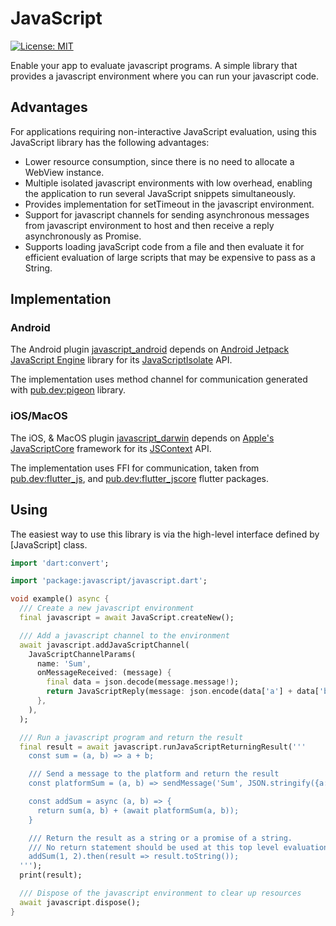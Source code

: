 # JavaScript

<p>
    <a href="https://opensource.org/licenses/MIT"><img src="https://img.shields.io/badge/license-MIT-purple.svg" alt="License: MIT"></a>
</p>

Enable your app to evaluate javascript programs. A simple library that provides a javascript environment where you can run your javascript code.

## Advantages

For applications requiring non-interactive JavaScript evaluation, using this JavaScript library has the following advantages:

- Lower resource consumption, since there is no need to allocate a WebView instance.
- Multiple isolated javascript environments with low overhead, enabling the application to run several JavaScript snippets simultaneously.
- Provides implementation for setTimeout in the javascript environment.
- Support for javascript channels for sending asynchronous messages from javascript environment to host and then receive a reply asynchronously as Promise.
- Supports loading javaScript code from a file and then evaluate it for efficient evaluation of large scripts that may be expensive to pass as a String.

## Implementation

### Android

The Android plugin [javascript_android](https://pub.dev/packages/javascript_android) depends on [Android Jetpack JavaScript Engine](https://developer.android.com/reference/kotlin/androidx/javascriptengine) library for its [JavaScriptIsolate](https://developer.android.com/reference/kotlin/androidx/javascriptengine/JavaScriptIsolate) API.

The implementation uses method channel for communication generated with [pub.dev:pigeon](https://pub.dev/packages/pigeon) library.

### iOS/MacOS

The iOS, & MacOS plugin [javascript_darwin](https://pub.dev/packages/javascript_darwin) depends on [Apple's JavaScriptCore](https://developer.apple.com/documentation/javascriptcore) framework for its [JSContext](https://developer.apple.com/documentation/javascriptcore/jscontext) API.

The implementation uses FFI for communication, taken from [pub.dev:flutter_js](https://pub.dev/packages/flutter_js), and [pub.dev:flutter_jscore](https://pub.dev/packages/flutter_jscore) flutter packages.

## Using

The easiest way to use this library is via the high-level interface defined by [JavaScript] class.

```dart
import 'dart:convert';

import 'package:javascript/javascript.dart';

void example() async {
  /// Create a new javascript environment
  final javascript = await JavaScript.createNew();

  /// Add a javascript channel to the environment
  await javascript.addJavaScriptChannel(
    JavaScriptChannelParams(
      name: 'Sum',
      onMessageReceived: (message) {
        final data = json.decode(message.message!);
        return JavaScriptReply(message: json.encode(data['a'] + data['b']));
      },
    ),
  );

  /// Run a javascript program and return the result
  final result = await javascript.runJavaScriptReturningResult('''
    const sum = (a, b) => a + b;

    /// Send a message to the platform and return the result
    const platformSum = (a, b) => sendMessage('Sum', JSON.stringify({a: 1, b: 2})).then(result => JSON.parse(result));

    const addSum = async (a, b) => {
      return sum(a, b) + (await platformSum(a, b));
    }

    /// Return the result as a string or a promise of a string.
    /// No return statement should be used at this top level evaluation.
    addSum(1, 2).then(result => result.toString());
  ''');
  print(result);

  /// Dispose of the javascript environment to clear up resources
  await javascript.dispose();
}
```